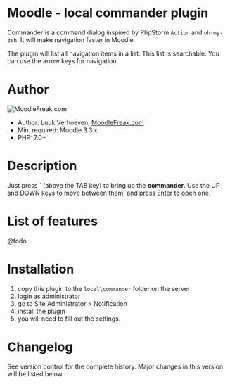 Moodle - local commander plugin
====================
Commander is a command dialog inspired by PhpStorm `Action` and `oh-my-zsh`. It will make navigation faster in Moodle. 

The plugin will list all navigation items in a list. This list is searchable. You can use the arrow keys for navigation.

Author
====================
![MoodleFreak.com](http://moodlefreak.com/logo_small.png)

* Author: Luuk Verhoeven, [MoodleFreak.com](http://www.moodlefreak.com/)
* Min. required: Moodle 3.3.x
* PHP: 7.0+ 

Description
====================

Just press ` (above the TAB key) to bring up the **commander**. Use the UP and DOWN keys to move between them, and press Enter to open one.

List of features
====================
@todo

Installation
====================
1.  copy this plugin to the `local\commander` folder on the server
2.  login as administrator
3.  go to Site Administrator > Notification
4.  install the plugin
5.  you will need to fill out the settings.

Changelog
====================

See version control for the complete history. Major changes in this version will be listed below.